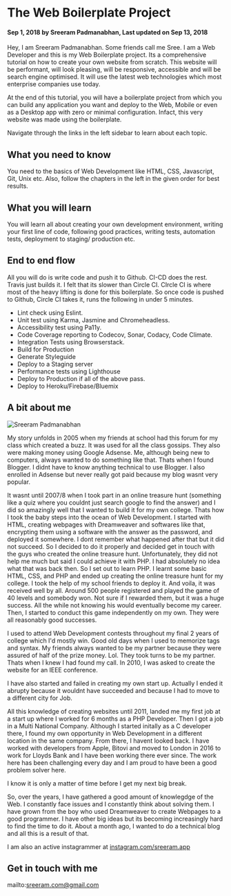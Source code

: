 # The Web Boilerplate Project

#### Sep 1, 2018 by Sreeram Padmanabhan, Last updated on Sep 13, 2018

Hey, I am Sreeram Padmanabhan. Some friends call me Sree. I am a Web Developer and this is my Web Boilerplate project. Its a comprehensive tutorial on how to create your own website from scratch. This website will be performant, will look pleasing, will be responsive, accessible and will be search engine optimised. It will use the latest web technologies which most enterprise companies use today.

At the end of this tutorial, you will have a boilerplate project from which you can build any application you want and deploy to the Web, Mobile or even as a Desktop app with zero or minimal configuration. Infact, this very website was made using the boilerplate.

Navigate through the links in the left sidebar to learn about each topic.

## What you need to know

You need to the basics of Web Development like HTML, CSS, Javascript, Git, Unix etc. Also, follow the chapters in the left in the given order for best results.

## What you will learn

You will learn all about creating your own development environment, writing your first line of code, following good practices, writing tests, automation tests, deployment to staging/ production etc.

## End to end flow

All you will do is write code and push it to Github. CI-CD does the rest. Travis just builds it. I felt that its slower than Circle CI. CIrcle CI is where most of the heavy lifting is done for this boilerplate. So once code is pushed to Github, Circle CI takes it, runs the following in under 5 minutes.

- Lint check using Eslint.
- Unit test using Karma, Jasmine and Chromeheadless.
- Accessibility test using Pa11y.
- Code Coverage reporting to Codecov, Sonar, Codacy, Code Climate.
- Integration Tests using Browserstack.
- Build for Production
- Generate Styleguide
- Deploy to a Staging server
- Performance tests using Lighthouse
- Deploy to Production if all of the above pass.
- Deploy to Heroku/Firebase/Bluemix

## A bit about me

![Sreeram Padmanabhan](https://avatars0.githubusercontent.com/u/8502281?s=460&v=4 "Sreeram Padmanabhan")

My story unfolds in 2005 when my friends at school had this forum for my class which created a buzz. It was used for all the class gossips. They also were making money using Google Adsense. Me, although being new to computers, always wanted to do something like that. Thats when I found Blogger. I didnt have to know anything technical to use Blogger. I also enrolled in Adsense but never really got paid because my blog wasnt very popular.

It wasnt until 2007/8 when I took part in an online treasure hunt (something like a quiz where you couldnt just search google to find the answer) and I did so amazingly well that I wanted to build it for my own college. Thats how I took the baby steps into the ocean of Web Development. I started with HTML, creating webpages with Dreamweaver and softwares like that, encrypting them using a software with the answer as the password, and deployed it somewhere. I dont remember what happened after that but it did not succeed. So I decided to do it properly and decided get in touch with the guys who created the online treasure hunt. Unfortunately, they did not help me much but said I could achieve it with PHP. I had absolutely no idea what that was back then. So I set out to learn PHP. I learnt some basic HTML, CSS, and PHP and ended up creating the online treasure hunt for my college. I took the help of my school friends to deploy it. And voila, it was received well by all. Around 500 people registered and played the game of 40 levels and somebody won. Not sure if I rewarded them, but it was a huge success. All the while not knowing his would eventually become my career. Then, I started to conduct this game independently on my own. They were all reasonably good successes.

I used to attend Web Development contests throughout my final 2 years of college which I'd mostly win. Good old days when I used to memorize tags and syntax. My friends always wanted to be my partner because they were assured of half of the prize money. Lol. They took turns to be my partner. Thats when I knew I had found my call. In 2010, I was asked to create the website for an IEEE conference.

I have also started and failed in creating my own start up. Actually I ended it abrupty because it wouldnt have succeeded and because I had to move to a different city for Job.

All this knowledge of creating websites until 2011, landed me my first job at a start up where I worked for 6 months as a PHP Developer. Then I got a job in a Multi National Company. Although I started initally as a C developer there, I found my own opportunity in Web Development in a different location in the same company. From there, I havent looked back. I have worked with developers from Apple, Bitovi and moved to London in 2016 to work for Lloyds Bank and I have been working there ever since. The work here has been challenging every day and I am proud to have been a good problem solver here.

I know it is only a matter of time before I get my next big break.

So, over the years, I have gathered a good amount of knowlegdge of the Web. I constantly face issues and I constantly think about solving them. I have grown from the boy who used Dreamweaver to create Webpages to a good programmer. I have other big ideas but its becoming increasingly hard to find the time to do it. About a month ago, I wanted to do a technical blog and all this is a result of that.

I am also an active instagrammer at [instagram.com/sreeram.app](http://instagram.com/sreeram.app)

## Get in touch with me

mailto:sreeram.com@gmail.com